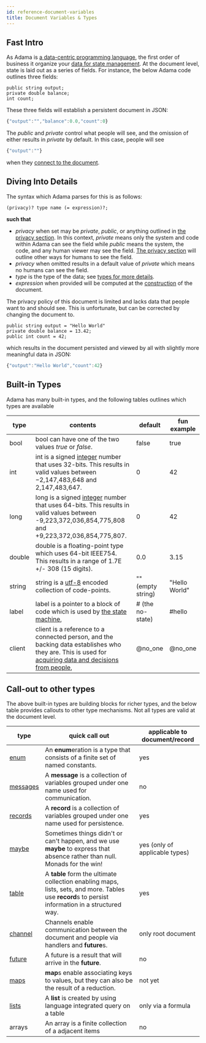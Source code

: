 ```yaml
---
id: reference-document-variables
title: Document Variables & Types
---
```


## Fast Intro

As Adama is [a data-centric programming language](https://en.wikipedia.org/wiki/Data-centric_programming_language), the first order of business it organize your [data for state management](https://en.wikipedia.org/wiki/State_management). At the document level, state is laid out as a series of fields. For instance, the below Adama code outlines three fields:
```adama
public string output;
private double balance;
int count;
```

These three fields will establish a persistent document in JSON:
```js
{"output":"","balance":0.0,"count":0}
```

The *public* and *private* control what people will see, and the omission of either results in *private* by default. In this case, people will see
```js
{"output":""}
````
when they [connect to the document](/docs/reference-connection-events).

## Diving Into Details

The syntax which Adama parses for this is as follows:
```regex
(privacy)? type name (= expression)?;
```

**such that**
* _privacy_ when set may be *private*, *public*, or anything outlined in [the privacy section](/docs/reference-privacy-and-bubbles). In this context, *private* means only the system and code within Adama can see the field while *public* means the system, the code, and any human viewer may see the field. [The privacy section](/docs/reference-privacy-and-bubbles) will outline other ways for humans to see the field.
* _privacy_ when omitted results in a default value of *private* which means no humans can see the field.
* _type_ is the type of the data; see [types for more details](#types).
* _expression_ when provided will be computed at the [construction](/docs/reference-constructor) of the document.

The privacy policy of this document is limited and lacks data that people want to and should see. This is unfortunate, but can be corrected by changing the document to.
```adama
public string output = "Hello World"
private double balance = 13.42;
public int count = 42;
```

which results in the document persisted and viewed by all with slightly more meaningful data in JSON:
```js
{"output":"Hello World","count":42}
```

## Built-in Types
Adama has many built-in types, and the following tables outlines which types are available

| type | contents | default | fun example |
|  --- | --- | --- | --- |
| bool | bool can have one of the two values *true* or *false*. | false | true |
| int | int is a signed [integer](https://en.wikipedia.org/wiki/Integer) number that uses 32-bits. This results in valid values between −2,147,483,648 and 2,147,483,647. | 0 | 42 |
| long | long is a signed [integer](https://en.wikipedia.org/wiki/Integer) number that uses 64-bits. This results in valid values between -9,223,372,036,854,775,808 and +9,223,372,036,854,775,807.  | 0 | 42 |
| double | double is a floating-point type which uses 64-bit IEEE754. This results in a range of 1.7E +/- 308 (15 digits). | 0.0 | 3.15 |
| string | string is a [utf-8](https://en.wikipedia.org/wiki/UTF-8) encoded collection of code-points. | "" (empty string) | "Hello World" |
| label | label is a pointer to a block of code which is used by [the state machine](/docs/reference-state-machine), | # (the no-state) | #hello |
| client | client is a reference to a connected person, and the backing data establishes who they are. This is used for [acquiring data and decisions from people](/docs/reference-channels-handlers-futures), | @no_one | @no_one |

## Call-out to other types

The above built-in types are building blocks for richer types, and the below table provides callouts to other type mechanisms. Not all types are valid at the document level.

| type | quick call out | applicable to document/record |
|  --- | --- | --- |
| [enum](/docs/reference-enumerations-dynamic-dispatch) | An **enum**eration is a type that consists of a finite set of named constants. | yes |
| [messages](/docs/reference-defining-structure-types) | A **message** is a collection of variables grouped under one name used for communication.  | no |
| [records](/docs/reference-defining-structure-types) | A **record** is a collection of variables grouped under one name used for persistence.  | yes |
| [maybe](/docs/reference-maybe-types) | Sometimes things didn't or can't happen, and we use **maybe** to express that absence rather than null. Monads for the win! | yes (only of applicable types) |
| [table](/docs/reference-tables-linq) | A **table** form the ultimate collection enabling maps, lists, sets, and more. Tables use **record**s to persist information in a structured way. | yes |
| [channel](/docs/reference-channels-handlers-futures) | Channels enable communication between the document and people via handlers and **future**s. | only root document |
| [future](/docs/reference-channels-handlers-futures) | A future is a result that will arrive in the **future**. | no |
| [maps](/docs/reference-maps-and-reduce) | **map**s enable associating keys to values, but they can also be the result of a reduction. | not yet |
| [lists](/docs/reference-tables-linq) | A **list** is created by using language integrated query on a table | only via a formula |
| arrays | An array is a finite collection of a adjacent items| no |
